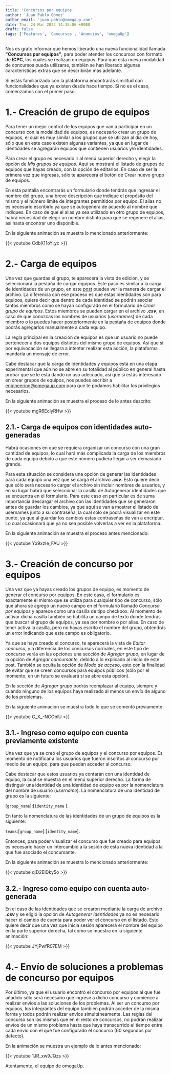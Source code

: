```yaml
---
title: 'Concursos por equipos'
author: 'Juan Pablo Gómez'
author_email: 'juan.pablo@omegaup.com'
date: Thu, 24 Mar 2022 14:35:06 +0000
draft: false
tags: ['Features', 'Concursos', 'Anuncios', 'omegaUp']
---
```


Nos es grato informar que hemos liberado una nueva funcionalidad llamada **"Concursos por equipos"**, para poder atender los concursos con formato de **ICPC**, los cuales se realizan en equipos. Para que esta nueva modalidad de concursos pueda utilizarse, también se han liberado algunas características extras que se describirán más adelante.

Si estás familiarizado con la plataforma encontrarás similitud con funcionalidades que ya existen desde hace tiempo. Si no es el caso, comenzamos con el primer paso.

1.- Creación de grupo de equipos
======================

Para tener un mejor control de los equipos que van a participar en un concurso con la modalidad de equipos, es necesario crear un grupo de equipos, el cual es muy similar a los grupos que se utilizan al día de hoy, sólo que en este caso existen algunas variantes, ya que en lugar de identidades se agregarán equipos que contienen usuarios y/o identidades.

Para crear el grupo es necesario ir al menú superior derecho y elegir la opción de *Mis grupos de equipos*. Aquí se mostrará el listado de grupos de equipos que hayas creado, con la opción de editarlos. En caso de ser la primera vez que ingresas, sólo te aparecerá el botón de Crear nuevo grupo de equipos.

En esta pantalla encontrarás un formulario donde tendrás que ingresar el nombre del grupo, una breve descripción que indique el propósito del mismo y el número límite de integrantes permitidos por equipo. El alias no es necesario escribirlo ya que se autogenera de acuerdo al nombre que indiques. En caso de que el alias ya sea utilizado en otro grupo de equipos, habrá necesidad de elegir un nombre distinto para que se regenere el alias, así hasta encontrar uno disponible.

En la siguiente animación se muestra lo mencionado anteriormente:

{{< youtube CdbX11oY_yc >}}

2.- Carga de equipos
======================

Una vez que guardas el grupo, te aparecerá la vista de edición, y se seleccionará la pestaña de cargar equipos. Este paso es similar a la carga de identidades de un grupo, en este [post](https://blog.omegaup.com/administracion-de-identidades/) puedes ver la manera de cargar el archivo. La diferencia con ese proceso es que estas identidades son para equipos, quiere decir que dentro de cada identidad se podrán asociar tantos miembros como se hayan configurado en el formulario de *Crear grupo de equipos*. Estos miembros se pueden cargar en el archivo ***.csv***, en caso de que conozcas los nombres de usuarios (*usernames*) de cada miembro o lo puedes hacer posteriormente en la pestaña de equipos donde podrás agregarlos manualmente a cada equipo.

La regla principal en la creación de equipos es que un usuario no puede pertenecer a dos equipos distintos del mismo grupo de equipos. Así que si por equivocación se llegara a intentar realizar esta acción, la plataforma mandaría un mensaje de error.

Cabe destacar que la carga de identidades y equipos está en una etapa experimental que aún no se abre en su totalidad al público en general hasta probar que se le está dando un uso adecuado, así que si estás interesado en crear grupos de equipos, nos puedes escribir a engineering@omegaup.com para que te podamos habilitar los privilegios necesarios.

En la siguiente animación se muestra el proceso de lo antes descrito:

{{< youtube mgR6EclyRHw >}}

## 2.1.- Carga de equipos con identidades auto-generadas

Habrá ocasiones en que se requiera organizar un concurso con una gran cantidad de equipos, lo cual hará más complicada la carga de los miembros de cada equipo debido a que este número pudiera llegar a ser demasiado grande. 

Para esta situación se considera una opción de generar las identidades para cada equipo una vez que se carga el archivo ***.csv***. Esto quiere decir que sólo será necesario cargar el archivo sin incluir nombres de usuarios, y en su lugar habrá que seleccionar la casilla de Autogenerar identidades que se encuentra en el formulario. Para este caso en particular es de suma importancia descargar el archivo con las identidades que se generaron antes de guardar los cambios, ya que aquí se van a mostrar el listado de usernames junto a su contraseña, la cual sólo se podrá visualizar en este punto, ya que al guardar los cambios estas contraseñas de van a encriptar. Lo cual ocasionará que ya no sea posible volverlas a ver en la plataforma.

En la siguiente animación se muestra el proceso antes mencionado:

{{< youtube Yx9xzIe_FAU >}}

3.- Creación de concurso por equipos
======================

Una vez que ya hayas creado los grupos de equipo, es momento de generar el concurso por equipos. En este caso, el formulario es exactamente el mismo que se utiliza para  cualquier tipo de concurso, sólo que ahora se agregó un nuevo campo en el formulario llamado *Concurso por equipos* y aparece como una casilla de tipo checkbox. Al momento de activar dicha casilla también se habilita un campo de texto donde tendrás que buscar el grupo de equipos, ya sea por nombre o por alias. En caso de tener activa la casilla, pero no hayas escrito el nombre del grupo, obtendrás un error indicando que este campo es obligatorio.

Ya que se haya creado el concurso, te aparecerá la vista de *Editar concurso*, y a diferencia de los concursos normales, en este tipo de concurso verás en las opciones una sección de *Agregar grupo*, en lugar de la opción de *Agregar concursante*, debido a lo explicado al inicio de este post. También se oculta la opción de *Modo de acceso*, esto con la finalidad  de evitar que se creen concursos para equipos públicos (sólo por el momento, en un futuro se evaluará si se abre esta opción).

En la sección de *Agregar grupo* podrás reemplazar al equipo, siempre y cuando ninguno de los equipos haya realizado al menos un envío de alguno de los problemas.

En la siguiente animación se muestra todo lo que se comentó previamente:

{{< youtube G_X_-NCOblU >}}

## 3.1.- Ingreso como equipo con cuenta previamente existente

Una vez que ya se creó el grupo de equipos y el concurso por equipos. Es momento de notificar a los usuarios que fueron inscritos al concurso por medio de un equipo, para que puedan acceder al concurso.

Cabe destacar que estos usuarios ya contarán con una identidad de equipo, la cual se muestra en el menú superior derecho. La forma de distinguir una identidad  de una identidad de equipo es por la nomenclatura del nombre de usuario (*username*). La nomenclatura de una identidad de grupo es la siguiente:

 [`group_name`]:[`identity_name` ].

En tanto la nomenclatura de las identidades de un grupo de equipos es la siguiente:

`teams`:[`group_name`]:[`identity_name`].

Entonces, para poder visualizar el concurso que fue creado para equipos es necesario hacer un intercambio a la sesión de esta nueva identidad a la que fue asociado el concursante.

En la siguiente animación se muestra lo mencionado anteriormente:

{{< youtube qiD2ElDky5o >}}

## 3.2.- Ingreso como equipo con cuenta auto-generada

En el caso de las identidades que se crearon mediante la carga de archivo ***.csv*** y se eligió la opción de *Autogenerar identidades* ya no es necesario hacer el cambio de cuenta para poder ver el concurso en el listado. Esto quiere decir que una vez que inicia sesión aparecerá el nombre del equipo en la parte superior derecha, tal como se muestra en la siguiente animación:

{{< youtube JYjPwfR07EM >}}

4.- Envío de soluciones a problemas de concurso por equipos
======================

Por último, ya que el usuario encontró el concurso por equipos al que fue añadido sólo será necesario que ingrese a dicho concurso y comience a realizar envíos a las soluciones de los problemas. Al ser un concurso por equipos, los integrantes del equipo también podrán acceder de la misma forma y todos podrán realizar envíos simultáneamente. Las reglas del concurso son las mismas que en el resto de concursos, no podrán realizar envíos de un mismo problema hasta que haya transcurrido el tiempo entre cada envío con el que fue configurado el concurso (60 segundos por defecto).

En la animación se muestra un ejemplo de lo antes mencionado:

{{< youtube 1JR_xw9JQzs >}}

Atentamente, el equipo de omegaUp.
